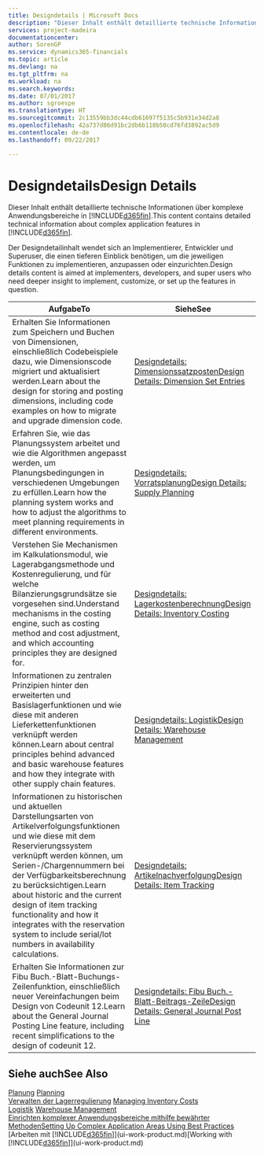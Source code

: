 ```yaml
---
title: Designdetails | Microsoft Docs
description: "Dieser Inhalt enthält detaillierte technische Informationen über komplexe Anwendungsbereiche in [!INCLUDE[d365fin](includes/d365fin_md.md)]."
services: project-madeira
documentationcenter: 
author: SorenGP
ms.service: dynamics365-financials
ms.topic: article
ms.devlang: na
ms.tgt_pltfrm: na
ms.workload: na
ms.search.keywords: 
ms.date: 07/01/2017
ms.author: sgroespe
ms.translationtype: HT
ms.sourcegitcommit: 2c13559bb3dc44cdb61697f5135c5b931e34d2a8
ms.openlocfilehash: 42a737d86d91bc2db6b118b50cd76fd3892ac5d9
ms.contentlocale: de-de
ms.lasthandoff: 09/22/2017

---
```

# <a name="design-details"></a><span data-ttu-id="24ec4-103">Designdetails</span><span class="sxs-lookup"><span data-stu-id="24ec4-103">Design Details</span></span>
<span data-ttu-id="24ec4-104">Dieser Inhalt enthält detaillierte technische Informationen über komplexe Anwendungsbereiche in [!INCLUDE[d365fin](includes/d365fin_md.md)].</span><span class="sxs-lookup"><span data-stu-id="24ec4-104">This content contains detailed technical information about complex application features in [!INCLUDE[d365fin](includes/d365fin_md.md)].</span></span>  

 <span data-ttu-id="24ec4-105">Der Designdetailinhalt wendet sich an Implementierer, Entwickler und Superuser, die einen tieferen Einblick benötigen, um die jeweiligen Funktionen zu implementieren, anzupassen oder einzurichten.</span><span class="sxs-lookup"><span data-stu-id="24ec4-105">Design details content is aimed at implementers, developers, and super users who need deeper insight to implement, customize, or set up the features in question.</span></span>  

|<span data-ttu-id="24ec4-106">**Aufgabe**</span><span class="sxs-lookup"><span data-stu-id="24ec4-106">**To**</span></span>|<span data-ttu-id="24ec4-107">**Siehe**</span><span class="sxs-lookup"><span data-stu-id="24ec4-107">**See**</span></span>|  
|------------|-------------|  
|<span data-ttu-id="24ec4-108">Erhalten Sie Informationen zum Speichern und Buchen von Dimensionen, einschließlich Codebeispiele dazu, wie Dimensionscode migriert und aktualisiert werden.</span><span class="sxs-lookup"><span data-stu-id="24ec4-108">Learn about the design for storing and posting dimensions, including code examples on how to migrate and upgrade dimension code.</span></span>|[<span data-ttu-id="24ec4-109">Designdetails: Dimensionssatzposten</span><span class="sxs-lookup"><span data-stu-id="24ec4-109">Design Details: Dimension Set Entries</span></span>](design-details-dimension-set-entries.md)|  
|<span data-ttu-id="24ec4-110">Erfahren Sie, wie das Planungssystem arbeitet und wie die Algorithmen angepasst werden, um Planungsbedingungen in verschiedenen Umgebungen zu erfüllen.</span><span class="sxs-lookup"><span data-stu-id="24ec4-110">Learn how the planning system works and how to adjust the algorithms to meet planning requirements in different environments.</span></span>|[<span data-ttu-id="24ec4-111">Designdetails: Vorratsplanung</span><span class="sxs-lookup"><span data-stu-id="24ec4-111">Design Details: Supply Planning</span></span>](design-details-supply-planning.md)|  
|<span data-ttu-id="24ec4-112">Verstehen Sie Mechanismen im Kalkulationsmodul, wie Lagerabgangsmethode und Kostenregulierung, und für welche Bilanzierungsgrundsätze sie vorgesehen sind.</span><span class="sxs-lookup"><span data-stu-id="24ec4-112">Understand mechanisms in the costing engine, such as costing method and cost adjustment, and which accounting principles they are designed for.</span></span>|[<span data-ttu-id="24ec4-113">Designdetails: Lagerkostenberechnung</span><span class="sxs-lookup"><span data-stu-id="24ec4-113">Design Details: Inventory Costing</span></span>](design-details-inventory-costing.md)|  
|<span data-ttu-id="24ec4-114">Informationen zu zentralen Prinzipien hinter den erweiterten und Basislagerfunktionen und wie diese mit anderen Lieferkettenfunktionen verknüpft werden können.</span><span class="sxs-lookup"><span data-stu-id="24ec4-114">Learn about central principles behind advanced and basic warehouse features and how they integrate with other supply chain features.</span></span>|[<span data-ttu-id="24ec4-115">Designdetails: Logistik</span><span class="sxs-lookup"><span data-stu-id="24ec4-115">Design Details: Warehouse Management</span></span>](design-details-warehouse-management.md)|  
|<span data-ttu-id="24ec4-116">Informationen zu historischen und aktuellen Darstellungsarten von Artikelverfolgungsfunktionen und wie diese mit dem Reservierungssystem verknüpft werden können, um Serien-/Chargennummern bei der Verfügbarkeitsberechnung zu berücksichtigen.</span><span class="sxs-lookup"><span data-stu-id="24ec4-116">Learn about historic and the current design of item tracking functionality and how it integrates with the reservation system to include serial/lot numbers in availability calculations.</span></span>|[<span data-ttu-id="24ec4-117">Designdetails: Artikelnachverfolgung</span><span class="sxs-lookup"><span data-stu-id="24ec4-117">Design Details: Item Tracking</span></span>](design-details-item-tracking.md)|  
|<span data-ttu-id="24ec4-118">Erhalten Sie Informationen zur Fibu Buch.-Blatt-Buchungs-Zeilenfunktion, einschließlich neuer Vereinfachungen beim Design von Codeunit 12.</span><span class="sxs-lookup"><span data-stu-id="24ec4-118">Learn about the General Journal Posting Line feature, including recent simplifications to the design of codeunit 12.</span></span>|[<span data-ttu-id="24ec4-119">Designdetails: Fibu Buch.-Blatt-Beitrags-Zeile</span><span class="sxs-lookup"><span data-stu-id="24ec4-119">Design Details: General Journal Post Line</span></span>](design-details-general-journal-post-line.md)|  

## <a name="see-also"></a><span data-ttu-id="24ec4-120">Siehe auch</span><span class="sxs-lookup"><span data-stu-id="24ec4-120">See Also</span></span>  
 <span data-ttu-id="24ec4-121">[Planung](production-planning.md) </span><span class="sxs-lookup"><span data-stu-id="24ec4-121">[Planning](production-planning.md) </span></span>  
 <span data-ttu-id="24ec4-122">[Verwalten der Lagerregulierung](finance-manage-inventory-costs.md) </span><span class="sxs-lookup"><span data-stu-id="24ec4-122">[Managing Inventory Costs](finance-manage-inventory-costs.md) </span></span>  
 <span data-ttu-id="24ec4-123">[Logistik](warehouse-manage-warehouse.md) </span><span class="sxs-lookup"><span data-stu-id="24ec4-123">[Warehouse Management](warehouse-manage-warehouse.md) </span></span>  
 [<span data-ttu-id="24ec4-124">Einrichten komplexer Anwendungsbereiche mithilfe bewährter Methoden</span><span class="sxs-lookup"><span data-stu-id="24ec4-124">Setting Up Complex Application Areas Using Best Practices</span></span>](set-up-complex-application-areas-using-best-practices.md)  
 <span data-ttu-id="24ec4-125">[Arbeiten mit [!INCLUDE[d365fin](includes/d365fin_md.md)]](ui-work-product.md)</span><span class="sxs-lookup"><span data-stu-id="24ec4-125">[Working with [!INCLUDE[d365fin](includes/d365fin_md.md)]](ui-work-product.md)</span></span>

